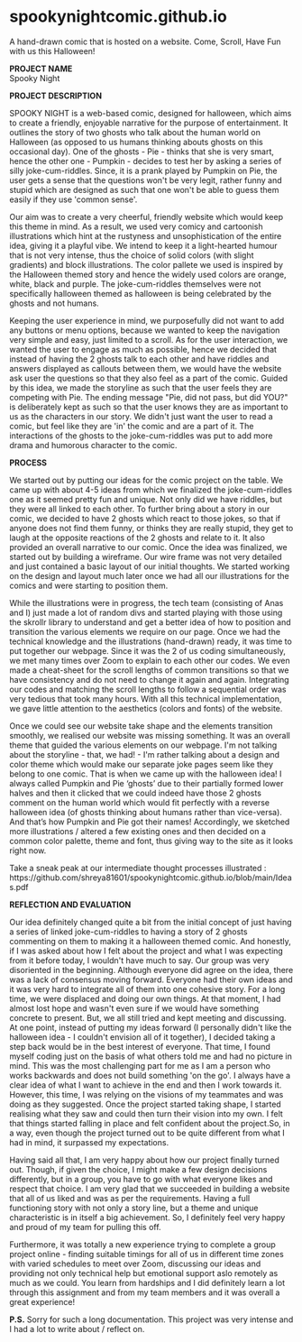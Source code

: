 # spookynightcomic.github.io
A hand-drawn comic that is hosted on a website. Come, Scroll, Have Fun with us this Halloween!

<b>PROJECT NAME</b><br>
Spooky Night 

<b>PROJECT DESCRIPTION</b>
<p>SPOOKY NIGHT is a web-based comic, designed for halloween, which aims to create a friendly, enjoyable narrative for the purpose of entertainment. It outlines the story of two ghosts who talk about the human world on Halloween (as opposed to us humans thinking abouts ghosts on this occasional day). One of the ghosts - Pie - thinks that she is very smart, hence the other one - Pumpkin - decides to test her by asking a series of silly joke-cum-riddles. Since, it is a prank played by Pumpkin on Pie, the user gets a sense that the questions won't be very legit, rather funny and stupid which are designed as such that one won't be able to guess them easily if they use 'common sense'.</p>
<p>Our aim was to create a very cheerful, friendly website which would keep this theme in mind. As a result, we used very comicy and cartoonish illustrations which hint at the rustyness and unsophistication of the entire idea, giving it a playful vibe. We intend to keep it a light-hearted humour that is not very intense, thus the choice of solid colors (with slight gradients) and block illustrations. The color pallete we used is inspired by the Halloween themed story and hence the widely used colors are orange, white, black and purple. The joke-cum-riddles themselves were not specifically halloween themed as halloween is being celebrated by the ghosts and not humans.</p>
<p>Keeping the user experience in mind, we purposefully did not want to add any buttons or menu options, because we wanted to keep the navigation very simple and easy, just limited to a scroll. As for the user interaction, we wanted the user to engage as much as possible, hence we decided that instead of having the 2 ghosts talk to each other and have riddles and answers displayed as callouts between them, we would have the website ask user the questions so that they also feel as a part of the comic. Guided by this idea, we made the storyline as such that the user feels they are competing with Pie. The ending message "Pie, did not pass, but did YOU?" is deliberately kept as such so that the user knows they are as important to us as the characters in our story. We didn't just want the user to read a comic, but feel like they are 'in' the comic and are a part of it. The interactions of the ghosts to the joke-cum-riddles was put to add more drama and humorous character to the comic.</p>

<b>PROCESS</b>
<p>We started out by putting our ideas for the comic project on the table. We came up with about 4-5 ideas from which we finalized the joke-cum-riddles one as it seemed pretty fun and unique. Not only did we have riddles, but they were all linked to each other. To further bring about a story in our comic, we decided to have 2 ghosts which react to those jokes, so that if anyone does not find them funny, or thinks they are really stupid, they get to laugh at the opposite reactions of the 2 ghosts and relate to it. It also provided an overall narrative to our comic. Once the idea was finalized, we started out by building a wireframe. Our wire frame was not very detailed and just contained a basic layout of our initial thoughts. We started working on the design and layout much later once we had all our illustrations for the comics and were starting to position them.</p>
<p>While the illustrations were in progress, the tech team (consisting of Anas and I) just made a lot of random divs and started playing with those using the skrollr library to understand and get a better idea of how to position and transition the various elements we require on our page. Once we had the technical knowledge and the illustrations (hand-drawn) ready, it was time to put together our webpage. Since it was the 2 of us coding simultaneously, we met many times over Zoom to explain to each other our codes. We even made a cheat-sheet for the scroll lengths of common transitions so that we have consistency and do not need to change it again and again. Integrating our codes and matching the scroll lengths to follow a sequential order was very tedious that took many hours. With all this technical implementation, we gave little attention to the aesthetics (colors and fonts) of the website.</p>
<p>Once we could see our website take shape and the elements transition smoothly, we realised our website was missing something. It was an overall theme that guided the various elements on our webpage. I'm not talking about the storyline - that, we had! - I'm rather talking about a design and color theme which would make our separate joke pages seem like they belong to one comic. That is when we came up with the halloween idea! I always called Pumpkin and Pie ‘ghosts’ due to their partially formed lower halves and then it clicked that we could indeed have those 2 ghosts comment on the human world which would fit perfectly with a reverse halloween idea (of ghosts thinking about humans rather than vice-versa). And that’s how Pumpkin and Pie got their names! Accordingly, we sketched more illustrations / altered a few existing ones and then decided on a common color palette, theme and font, thus giving way to the site as it looks right now. </p>

<p>Take a sneak peak at our intermediate thought processes illustrated : https://github.com/shreya81601/spookynightcomic.github.io/blob/main/Ideas.pdf</p>
   
<b>REFLECTION AND EVALUATION</b>
<p>Our idea definitely changed quite a bit from the initial concept of just having a series of linked joke-cum-riddles to having a story of 2 ghosts commenting on them to making it a halloween themed comic. And honestly, if I was asked about how I felt about the project and what I was expecting from it before today, I wouldn't have much to say. Our group was very disoriented in the beginning. Although everyone did agree on the idea, there was a lack of consensus moving forward. Everyone had their own ideas and it was very hard to integrate all of them into one cohesive story. For a long time, we were displaced and doing our own things. At that moment, I had almost lost hope and wasn't even sure if we would have something concrete to present. But, we all still tried and kept meeting and discussing. At one point, instead of putting my ideas forward (I personally didn't like the halloween idea - I couldn't envision all of it together), I decided taking a step back would be in the best interest of everyone. That time, I found myself coding just on the basis of what others told me and had no picture in mind. This was the most challenging part for me as I am a person who works backwards and does not build something 'on the go'. I always have a clear idea of what I want to achieve in the end and then I work towards it. However, this time, I was relying on the visions of my teammates and was doing as they suggested. Once the project started taking shape, I started realising what they saw and could then turn their vision into my own. I felt that things started falling in place and felt confident about the project.So, in a way, even though the project turned out to be quite different from what I had in mind, it surpassed my expectations.</p>
<p>Having said all that, I am very happy about how our project finally turned out. Though, if given the choice, I might make a few design decisions differently, but in a group, you have to go with what everyone likes and respect that choice. I am very glad that we succeeded in building a website that all of us liked and was as per the requirements. Having a full functioning story with not only a story line, but a theme and unique characteristic is in itself a big achievement. So, I definitely feel very happy and proud of my team for pulling this off.</p>
<p>Furthermore, it was totally a new experience trying to complete a group project online - finding suitable timings for all of us in different time zones with varied schedules to meet over Zoom, discussing our ideas and providing not only technical help but emotional support aslo remotely as much as we could. You learn from hardships and I did definitely learn a lot through this assignment and from my team members and it was overall a great experience!</p>

<p><b>P.S.</b> Sorry for such a long documentation. This project was very intense and I had a lot to write about / reflect on.</p>
